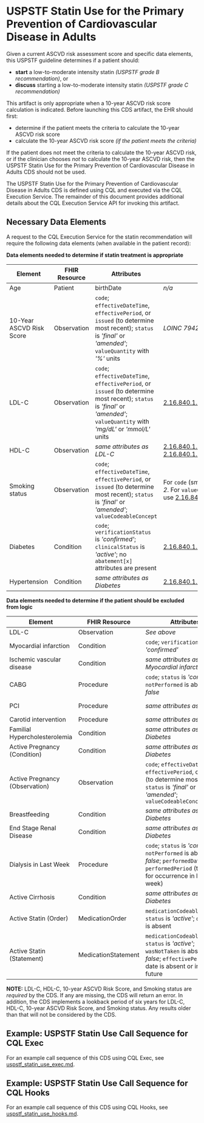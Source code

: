 # USPSTF Statin Use for the Primary Prevention of Cardiovascular Disease in Adults

Given a current ASCVD risk assessment score and specific data elements, this USPSTF guideline determines if a patient should:

* **start** a low-to-moderate intensity statin _(USPSTF grade B recommendation)_, or
* **discuss** starting a low-to-moderate intensity statin _(USPSTF grade C recommendation)_

This artifact is only appropriate when a 10-year ASCVD risk score calculation is indicated.  Before launching this CDS artifact, the EHR should first:

* determine if the patient meets the criteria to calculate the 10-year ASCVD risk score
* calculate the 10-year ASCVD risk score _(if the patient meets the criteria)_

If the patient does not meet the criteria to calculate the 10-year ASCVD risk, or if the clinician chooses _not_ to calculate the 10-year ASCVD risk, then the USPSTF Statin Use for the Primary Prevention of Cardiovascular Disease in Adults CDS should not be used.

The USPSTF Statin Use for the Primary Prevention of Cardiovascular Disease in Adults CDS is defined using CQL and executed via the CQL Execution Service.  The remainder of this document provides additional details about the CQL Execution Service API for invoking this artifact.

## Necessary Data Elements

A request to the CQL Execution Service for the statin recommendation will require the following data elements (when available in the patient record):

**Data elements needed to determine if statin treatment is appropriate**

| Element       | FHIR Resource | Attributes | Value Sets |
| ------------- | ------------- | ---------- | ---------- |
| Age           | Patient       | birthDate  | _n/a_ |
| 10-Year ASCVD Risk Score | Observation | `code`; `effectiveDateTime`, `effectivePeriod`, or `issued` (to determine most recent); `status` is _'final'_ or _'amended'_; `valueQuantity` with _'%'_ units | _LOINC 79423-0_ |
| LDL-C         | Observation   | `code`; `effectiveDateTime`, `effectivePeriod`, or `issued` (to determine most recent); `status` is _'final'_ or _'amended'_; `valueQuantity` with _'mg/dL'_ or _'mmol/L'_ units | [2.16.840.1.113883.3.464.1003.198.11.1029](https://vsac.nlm.nih.gov/valueset/2.16.840.1.113883.3.464.1003.198.11.1029/expansion) |
| HDL-C         | Observation   | _same attributes as LDL-C_ | [2.16.840.1.113883.3.464.1003.104.12.1012](https://vsac.nlm.nih.gov/valueset/2.16.840.1.113883.3.464.1003.104.12.1012/expansion), [2.16.840.1.113883.3.600.875](https://vsac.nlm.nih.gov/valueset/2.16.840.1.113883.3.600.875/expansion) |
| Smoking status| Observation   | `code`; `effectiveDateTime`, `effectivePeriod`, or `issued` (to determine most recent); `status` is _'final'_ or _'amended'_; `valueCodeableConcept` | For `code` (smoking status), use _LOINC 72166-2_.  For `valueCodeableConcept` (current smoker), use [2.16.840.1.113883.3.600.2390](https://vsac.nlm.nih.gov/valueset/2.16.840.1.113883.3.600.2390/expansion) |
| Diabetes      | Condition     | `code`; `verificationStatus` is _'confirmed'_; `clinicalStatus` is _'active'_; no `abatement[x]` attributes are present | [2.16.840.1.113883.3.464.1003.103.12.1001](https://vsac.nlm.nih.gov/valueset/2.16.840.1.113883.3.464.1003.103.12.1001/expansion) |
| Hypertension  | Condition     | _same attributes as Diabetes_ | [2.16.840.1.113762.1.4.1032.9](https://vsac.nlm.nih.gov/valueset/2.16.840.1.113762.1.4.1032.9/expansion) |

**Data elements needed to determine if the patient should be excluded from logic**

| Element       | FHIR Resource | Attributes | Value Sets |
| ------------- | ------------- | ---------- | ---------- |
| LDL-C         | Observation   | _See above_ | _See above_ |
| Myocardial infarction | Condition | `code`; `verificationStatus` is _'confirmed'_ | [2.16.840.1.113883.3.526.3.403](https://vsac.nlm.nih.gov/valueset/2.16.840.1.113883.3.526.3.403/expansion), [2.16.840.1.113883.3.464.1003.104.12.1001](https://vsac.nlm.nih.gov/valueset/2.16.840.1.113883.3.464.1003.104.12.1001/expansion) |
| Ischemic vascular disease | Condition | _same attributes as Myocardial infarction_ | [2.16.840.1.113883.3.464.1003.104.12.1003](https://vsac.nlm.nih.gov/valueset/2.16.840.1.113883.3.464.1003.104.12.1003/expansion) |
| CABG | Procedure | `code`; `status` is _'completed'_; `notPerformed` is absent or _false_ | [2.16.840.1.113883.3.666.5.694](https://vsac.nlm.nih.gov/valueset/2.16.840.1.113883.3.666.5.694/expansion), [2.16.840.1.113883.3.464.1003.104.12.1002](https://vsac.nlm.nih.gov/valueset/2.16.840.1.113883.3.464.1003.104.12.1002/expansion) |
| PCI  | Procedure | _same attributes as CABG_ | [2.16.840.1.113762.1.4.1045.67](https://vsac.nlm.nih.gov/valueset/2.16.840.1.113762.1.4.1045.67/expansion), [2.16.840.1.113762.1.4.1045.86](https://vsac.nlm.nih.gov/valueset/2.16.840.1.113762.1.4.1045.86/expansion) |
| Carotid intervention | Procedure | _same attributes as CABG_ | [2.16.840.1.113883.3.117.1.7.1.204](https://vsac.nlm.nih.gov/valueset/2.16.840.1.113883.3.117.1.7.1.204/expansion) |
| Familial Hypercholesterolemia | Condition | _same attributes as Diabetes_ | [2.16.840.1.113762.1.4.1032.15](https://vsac.nlm.nih.gov/valueset/2.16.840.1.113762.1.4.1032.15/expansion) |
| Active Pregnancy (Condition) | Condition | _same attributes as Diabetes_ | [2.16.840.1.113883.3.526.3.378](https://vsac.nlm.nih.gov/valueset/2.16.840.1.113883.3.526.3.378/expansion) |
| Active Pregnancy (Observation) | Observation | `code`; `effectiveDateTime`, `effectivePeriod`, or `issued` (to determine most recent); `status` is _'final'_ or _'amended'_; `valueCodeableConcept` | For `code` (pregnancy status), use _LOINC 82810-3_.  For `valueCodeableConcept` (currently pregnant), use _SNOMED-CT 77386006_ |
| Breastfeeding | Condition | _same attributes as Diabetes_ | [2.16.840.1.113762.1.4.1047.73](https://vsac.nlm.nih.gov/valueset/2.16.840.1.113762.1.4.1047.73/expansion) |
| End Stage Renal Disease | Condition | _same attributes as Diabetes_ | [2.16.840.1.113883.3.526.3.353](https://vsac.nlm.nih.gov/valueset/2.16.840.1.113883.3.526.3.353/expansion) |
| Dialysis in Last Week | Procedure | `code`; `status` is _'completed'_; `notPerformed` is absent or _false_; `performedDateTime` or `performedPeriod` (to check for occurrence in last week) | [2.16.840.1.113883.3.464.1003.109.12.1013](https://vsac.nlm.nih.gov/valueset/2.16.840.1.113883.3.464.1003.109.12.1013/expansion), [2.16.840.1.113883.3.464.1003.109.12.1011](https://vsac.nlm.nih.gov/valueset/2.16.840.1.113883.3.464.1003.109.12.1011/expansion), [2.16.840.1.113883.3.464.1003.109.12.1014](https://vsac.nlm.nih.gov/valueset/2.16.840.1.113883.3.464.1003.109.12.1014/expansion) |
| Active Cirrhosis | Condition | _same attributes as Diabetes_ | [2.16.840.1.113762.1.4.1032.14](https://vsac.nlm.nih.gov/valueset/2.16.840.1.113762.1.4.1032.14/expansion) |
| Active Statin (Order) | MedicationOrder | `medicationCodeableConcept`; `status` is _'active'_; `dateEnded` is absent | [2.16.840.1.113762.1.4.1047.107](https://vsac.nlm.nih.gov/valueset/2.16.840.1.113762.1.4.1047.107/expansion), [2.16.840.1.113762.1.4.1047.98](https://vsac.nlm.nih.gov/valueset/2.16.840.1.113762.1.4.1047.98/expansion), [2.16.840.1.113762.1.4.1047.97](https://vsac.nlm.nih.gov/valueset/2.16.840.1.113762.1.4.1047.97/expansion) |
| Active Statin (Statement) | MedicationStatement | `medicationCodeableConcept`, `status` is _'active'_; `wasNotTaken` is absent or _false_; `effectivePeriod` end date is absent or in the future | [2.16.840.1.113762.1.4.1047.107](https://vsac.nlm.nih.gov/valueset/2.16.840.1.113762.1.4.1047.107/expansion), [2.16.840.1.113762.1.4.1047.98](https://vsac.nlm.nih.gov/valueset/2.16.840.1.113762.1.4.1047.98/expansion), [2.16.840.1.113762.1.4.1047.97](https://vsac.nlm.nih.gov/valueset/2.16.840.1.113762.1.4.1047.97/expansion) |

**NOTE:**  LDL-C, HDL-C, 10-year ASCVD Risk Score, and Smoking status are _required_ by the CDS.  If any are missing, the CDS will return an error.  In addition, the CDS implements a lookback period of six years for LDL-C, HDL-C, 10-year ASCVD Risk Score, and Smoking status.  Any results older than that will not be considered by the CDS.

## Example: USPSTF Statin Use Call Sequence for CQL Exec

For an example call sequence of this CDS using CQL Exec, see [uspstf_statin_use_exec.md](uspstf_statin_use_exec.md).

## Example: USPSTF Statin Use Call Sequence for CQL Hooks

For an example call sequence of this CDS using CQL Hooks, see [uspstf_statin_use_hooks.md](uspstf_statin_use_hooks.md).